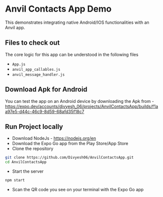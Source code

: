 # Anvil Contacts App Demo

This demonstrates integrating native Android/IOS functionalities with an Anvil app.

## Files to check out
The core logic for this app can be understood in the following files

- `App.js`
- `anvil_app_callables.js`
- `anvil_message_handler.js`

## Download Apk for Android

You can test the app on an Android device by downloading the Apk from - https://expo.dev/accounts/divyesh_06/projects/AnvilContactsApp/builds/f1aa97e5-d44c-46c9-8d59-68afd35f18c7

## Run Project locally 

* Download NodeJs - https://nodejs.org/en
* Download the Expo Go app from the Play Store/App Store
* Clone the repository
```bash
git clone https://github.com/Divyesh06/AnvilContactsApp.git
cd AnvilContactsApp
```
* Start the server
```bash
npm start
```

* Scan the QR code you see on your terminal with the Expo Go app
